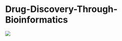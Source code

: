 # Drug-Discovery-Through-Bioinformatics

<img src="https://online-learning-college.com/wp-content/uploads/2022/05/Proteins-2048x1012.jpg">
